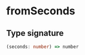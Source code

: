 # fromSeconds

## Type signature

<!-- prettier-ignore-start -->
```typescript
(seconds: number) => number
```
<!-- prettier-ignore-end -->
